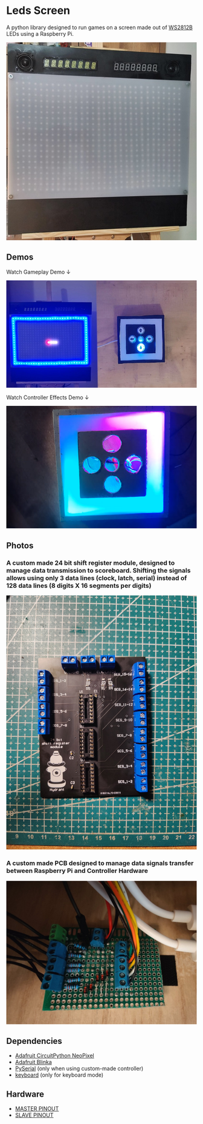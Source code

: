 # Leds Screen
A python library designed to run games on a screen made out of [WS2812B](https://blog.hydrantz.com/wp-stuff/wp-content/uploads/2022/04/WS2812B.pdf) LEDs using a Raspberry Pi.

![Leds Screen](imgs/led_screen.jpg)

## Demos
Watch Gameplay Demo ↓

[<img src="imgs/demo.jpg">](https://www.youtube.com/watch?v=DBDhR1Okh-g)

Watch Controller Effects Demo ↓

[<img src="imgs/controller_demo.png">](https://www.youtube.com/shorts/vjCF-6cKpO4)

## Photos

### A custom made 24 bit shift register module, designed to manage data transmission to scoreboard. Shifting the signals allows using only 3 data lines (clock, latch, serial) instead of 128 data lines (8 digits X 16 segments per digits)
<img src="imgs/shift_register_pcb.jpg">

### A custom made PCB designed to manage data signals transfer between Raspberry Pi and Controller Hardware
<img src="imgs/controller_pcb.jpg">

## Dependencies
 - [Adafruit CircuitPython NeoPixel](https://github.com/adafruit/Adafruit_CircuitPython_NeoPixel)
 - [Adafruit Blinka](https://github.com/adafruit/Adafruit_Blinka)
 - [PySerial](https://github.com/pyserial/pyserial) (only when using custom-made controller)
 - [keyboard](https://github.com/boppreh/keyboard) (only for keyboard mode)

 ## Hardware
- [MASTER PINOUT](PINOUT_MASTER.md)
- [SLAVE PINOUT](PINOUT_SLAVE.md)